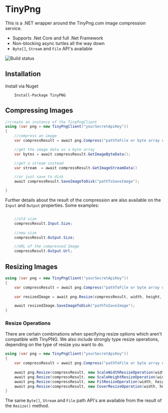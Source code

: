 # TinyPng

This is a .NET wrapper around the TinyPng.com image compression service.

* Supports .Net Core and full .Net Framework
* Non-blocking async turtles all the way down
* `Byte[]`, `Stream` and `File` API's available

![Build status](https://ci.appveyor.com/api/projects/status/jow5inetxx0lq7uu?svg=true)

## Installation

Install via Nuget

```
    Install-Package TinyPNG
```

## Compressing Images

```csharp
//create an instance of the TinyPngClient
using (var png = new TinyPngClient("yourSecretApiKey")) 
{
    //compress an image
    var compressResult = await png.Compress("pathToFile or byte array or stream)");

    //get the image data as a byte array
    var bytes = await compressResult.GetImageByteData();

    //get a stream instead
    var stream  = await compressResult.GetImageStreamData()

    //or just save to disk
    await compressResult.SaveImageToDisk("pathToSaveImage");

}
```

Further details about the result of the compression are also available on the `Input` and `Output` properties. Some examples:
```csharp

    //old size
    compressResult.Input.Size;
    
    //new size
    compressResult.Output.Size;

    //URL of the compressed Image
    compressResult.Output.Url;

```

## Resizing Images

```csharp
using (var png = new TinyPngClient("yourSecretApiKey")) 
{
    var compressResult = await png.Compress("pathToFile or byte array or stream)");
    
    var resizedImage = await png.Resize(compressResult, width, height, ResizeType);

    await resizedImage.SaveImageToDisk("pathToSaveImage");
}

```

### Resize Operations

There are certain combinations when specifying resize options which aren't compatible with
TinyPNG. We also include strongly type resize operations, 
depending on the type of resize you want to do. 

```csharp
using (var png = new TinyPngClient("yourSecretApiKey")) 
{
    var compressResult = await png.Compress("pathToFile or byte array or stream)");
    
    await png.Resize(compressResult, new ScaleWidthResizeOperation(width));
    await png.Resize(compressResult, new ScaleHeightResizeOperation(width));
    await png.Resize(compressResult, new FitResizeOperation(width, height));
    await png.Resize(compressResult, new CoverResizeOperation(width, height));
}

```

The same `Byte[]`, `Stream` and `File` path API's are available from the result of the `Resize()` method.